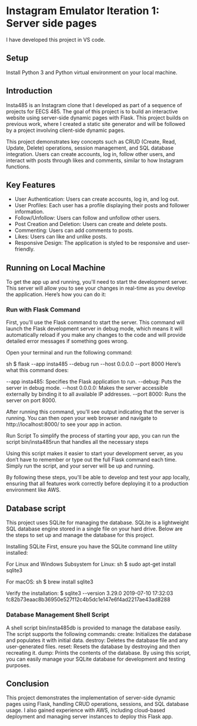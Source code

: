 # Instagram Emulator Iteration 1: Server side pages
I have developed this project in VS code.

## Setup
Install Python 3 and Python virtual environment on your local machine.

## Introduction
Insta485 is an Instagram clone that I developed as part of a sequence of projects for EECS 485. The goal of this project is to build an interactive website using server-side dynamic pages with Flask. This project builds on previous work, where I created a static site generator and will be followed by a project involving client-side dynamic pages.

This project demonstrates key concepts such as CRUD (Create, Read, Update, Delete) operations, session management, and SQL database integration. Users can create accounts, log in, follow other users, and interact with posts through likes and comments, similar to how Instagram functions.

## Key Features
- User Authentication: Users can create accounts, log in, and log out.
- User Profiles: Each user has a profile displaying their posts and follower information.
- Follow/Unfollow: Users can follow and unfollow other users.
- Post Creation and Deletion: Users can create and delete posts.
- Commenting: Users can add comments to posts.
- Likes: Users can like and unlike posts.
- Responsive Design: The application is styled to be responsive and user-friendly.

## Running on Local Machine
To get the app up and running, you'll need to start the development server. This server will allow you to see your changes in real-time as you develop the application. Here’s how you can do it:

### Run with Flask Command
First, you'll use the Flask command to start the server. This command will launch the Flask development server in debug mode, which means it will automatically reload if you make any changes to the code and will provide detailed error messages if something goes wrong.

Open your terminal and run the following command:

sh
$ flask --app insta485 --debug run --host 0.0.0.0 --port 8000
Here’s what this command does:

--app insta485: Specifies the Flask application to run.
--debug: Puts the server in debug mode.
--host 0.0.0.0: Makes the server accessible externally by binding it to all available IP addresses.
--port 8000: Runs the server on port 8000.

After running this command, you'll see output indicating that the server is running. You can then open your web browser and navigate to http://localhost:8000/ to see your app in action.

Run Script
To simplify the process of starting your app, you can run the script bin/insta485run that handles all the necessary steps

Using this script makes it easier to start your development server, as you don’t have to remember or type out the full Flask command each time. Simply run the script, and your server will be up and running.

By following these steps, you'll be able to develop and test your app locally, ensuring that all features work correctly before deploying it to a production environment like AWS.

## Database script
This project uses SQLite for managing the database. SQLite is a lightweight SQL database engine stored in a single file on your hard drive. Below are the steps to set up and manage the database for this project.

Installing SQLite
First, ensure you have the SQLite command line utility installed:

For Linux and Windows Subsystem for Linux:
sh
$ sudo apt-get install sqlite3

For macOS:
sh
$ brew install sqlite3

Verify the installation:
$ sqlite3 --version
3.29.0 2019-07-10 17:32:03 fc82b73eaac8b36950e527f12c4b5dc1e147e6f4ad2217ae43ad8288

### Database Management Shell Script
A shell script bin/insta485db is provided to manage the database easily. The script supports the following commands:
create: Initializes the database and populates it with initial data.
destroy: Deletes the database file and any user-generated files.
reset: Resets the database by destroying and then recreating it.
dump: Prints the contents of the database.
By using this script, you can easily manage your SQLite database for development and testing purposes.

## Conclusion
This project demonstrates the implementation of server-side dynamic pages using Flask, handling CRUD operations, sessions, and SQL database usage. I also gained experience with AWS, including cloud-based deployment and managing server instances to deploy this Flask app.

